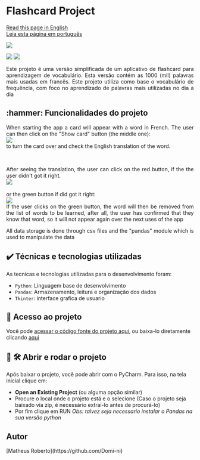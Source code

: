 <h1 align="justify"> Flashcard Project </h1>

[Read this page in English](https://github.com/Domi-ni/flash_card_project/tree/main#readme)
<br>
[Leia esta página em português](https://github.com/Domi-ni/flash_card_project/blob/main/README-PT.md)
<br>

<p align="justify">
  <img loading="lazy" src="https://github.com/Domi-ni/flash_card_project/assets/112003358/93cf47f7-66e7-453a-bda0-233bebd0d80d"/>


<p align="justify">
  <img loading="lazy" src="https://img.shields.io/badge/License-MIT-green"/>
  <img loading="lazy" src="https://img.shields.io/badge/Status-Concluded-blue"/>
</p>

<p align="justify">Este projeto é uma versão simplificada de um aplicativo de flashcard para aprendizagem de vocabulário. Esta versão contém as 1000 (mil) palavras mais usadas em francês.
  Este projeto utiliza como base o vocabulário de frequência, com foco no aprendizado de palavras mais utilizadas no dia a dia</p>


<h2 align="justify">:hammer: Funcionalidades do projeto </h2>

<p align="justify">
  When starting the app a card will appear with a word in French. The user can then click on the "Show card" button (the middle one): 
  <br>
  <img loading="lazy" src="https://github.com/Domi-ni/flash_card_project/assets/112003358/539c8ba1-9db8-4fda-b99e-f48e51fb1ebb"/> 
  <br>
  to turn the card over and check the English translation of the word.
</p>
<br>
<p align="justify">
  After seeing the translation, the user can click on the red button, if the the user didn't got it right.
  <br>
  <img loading="lazy" src="https://github.com/Domi-ni/flash_card_project/assets/112003358/cf98bc09-a781-4c8c-aeaf-e1423eff6702"/> 
  <br><br>
  or the green button if did got it right:
  <br>
  <img loading="lazy" src="https://github.com/Domi-ni/flash_card_project/assets/112003358/ea5ef994-bbe6-4508-bec2-b7d720c9e948"/> 
  <br>
  If the user clicks on the green button, the word will then be removed from the list of words to be learned, after all, the user has confirmed that they know that word, so it will not appear again over the next uses of the app
</p>


<p align="justify">
  All data storage is done through csv files and the "pandas" module which is used to manipulate the data
  <br>
</p>

<h2 align="justify">✔️ Técnicas e tecnologias utilizadas</h2>
As tecnicas e tecnologias utilizadas para o desenvolvimento foram:

- `Python`: Linguagem base de desenvolvimento
- `Pandas`: Armazenamento, leitura e organização dos dados
- `Tkinter`: interface grafica de usuario

<h2 align="justify">📁 Acesso ao projeto</h2>

Você pode [acessar o código fonte do projeto aqui](https://github.com/Domi-ni/flash_card_project/tree/main), ou baixa-lo diretamente clicando [aqui](https://github.com/Domi-ni/flash_card_project/files/13909413/flash_card_project-main.zip)

<h2 align="justify">📁 🛠️ Abrir e rodar o projeto</h2>

Após baixar o projeto, você pode abrir com o PyCharm. Para isso, na tela inicial clique em:

- **Open an Existing Project** (ou alguma opção similar)
- Procure o local onde o projeto está e o selecione (Caso o projeto seja baixado via zip, é necessário extraí-lo antes de procurá-lo)
- Por fim clique em RUN
_Obs: talvez seja necessario instalar o Pandas na sua versão python_


<h2 align="justify">Autor</h2>
[Matheus Roberto](https://github.com/Domi-ni)
